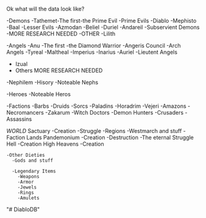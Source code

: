 Ok what will the data look like?

-Demons
-Tathemet-The first-the Prime Evil
  -Prime Evils
    -Diablo
    -Mephisto
    -Baal
  -Lesser Evils
    -Azmodan
    -Beliel
    -Duriel
    -Andareil
  -Subservient Demons
    -MORE RESEARCH NEEDED
  -OTHER
    -Lilith


-Angels
-Anu -The first -the Diamond Warrior
-Angeris Council
  -Arch Angels
  -Tyreal
  -Maltheal
  -Imperius
  -Inarius
  -Auriel
-Lieutent Angels
  - Izual
  - Others MORE RESEARCH NEEDED

-Nephilem
  -Hisory
  -Noteable Nephs
  
-Heroes
-Noteable Heros

-Factions
  -Barbs
  -Druids
  -Sorcs
  -Paladins
  -Horadrim
  -Vejeri
  -Amazons
  -Necromancers
  -Zakarum
  -Witch Doctors
  -Demon Hunters
  -Crusaders
  -Assassins

  *WORLD*
    Sactuary
      -Creation
      -Struggle
      -Regions
        -Westmarch and stuff
      -Faction Lands
    Pandemonium
      -Creation
      -Destruction
      -The eternal Struggle
    Hell
      -Creation
    High Heavens
      -Creation

    -Other Dieties 
      -Gods and stuff

      -Legendary Items
        -Weapons
        -Armor
        -Jewels
        -Rings
        -Amulets
"# DiabloDB" 
